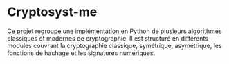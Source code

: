# Cryptosyst-me
Ce projet regroupe une implémentation en Python de plusieurs algorithmes classiques et modernes de cryptographie. Il est structuré en différents modules couvrant la cryptographie classique, symétrique, asymétrique, les fonctions de hachage et les signatures numériques. 
